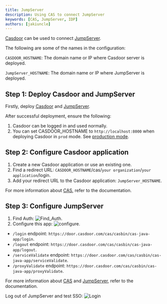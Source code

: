 ```yaml
---
title: JumpServer
description: Using CAS to connect JumpServer
keywords: [CAS, JumpServer, IDP]
authors: [jakiuncle]
---
```


[Casdoor](/docs/basic/server-installation) can be used to connect [JumpServer](https://github.com/jumpserver/jumpserver/).

The following are some of the names in the configuration:

`CASDOOR_HOSTNAME`: The domain name or IP where Casdoor server is deployed.

`JumpServer_HOSTNAME`: The domain name or IP where JumpServer is deployed.

## Step 1: Deploy Casdoor and JumpServer

Firstly, deploy [Casdoor](/docs/basic/server-installation) and [JumpServer](https://github.com/jumpserver/jumpserver/).

After successful deployment, ensure the following:

1. Casdoor can be logged in and used normally.
2. You can set CASDOOR_HOSTNAME to `http://localhost:8000` when deploying Casdoor in `prod` mode. See [production mode](https://casdoor.org/docs/basic/server-installation#production-mode).

## Step 2: Configure Casdoor application

1. Create a new Casdoor application or use an existing one.
2. Find a redirect URL: `CASDOOR_HOSTNAME`/cas/`your organization`/`your application`/login.
3. Add your redirect URL to the Casdoor application: `JumpServer_HOSTNAME`.

For more information about [CAS](https://casdoor.org/docs/how-to-connect/cas), refer to the documentation.

## Step 3: Configure JumpServer

1. Find Auth: ![Find_Auth](/img/integration/python/jumpServer/Auth.png).
2. Configure this app: ![configure](/img/integration/python/jumpServer/jumpServer.png).

- `/login` endpoint: `https://door.casdoor.com/cas/casbin/cas-java-app/login`.
- `/logout` endpoint: `https://door.casdoor.com/cas/casbin/cas-java-app/logout`.
- `/serviceValidate` endpoint: `https://door.casdoor.com/cas/casbin/cas-java-app/serviceValidate`.
- `/proxyValidate` endpoint: `https://door.casdoor.com/cas/casbin/cas-java-app/proxyValidate`.

For more information about [CAS](https://casdoor.org/docs/how-to-connect/cas) and [JumpServer](https://docs.jumpserver.org/zh/master/admin-guide/authentication/cas/), refer to the documentation.

Log out of JumpServer and test SSO:
![Login](/img/integration/python/jumpServer/login.gif)
